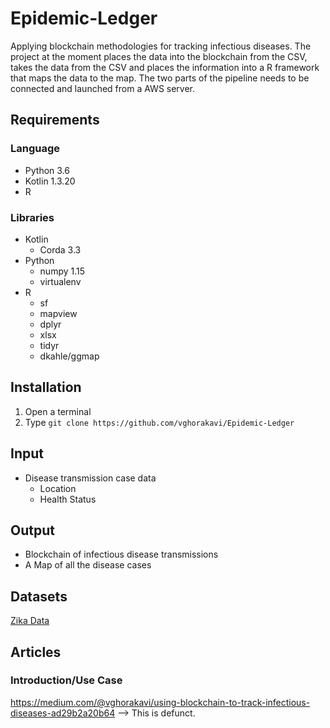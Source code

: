 <!--
TODO:
    - What it does
    - What it takes
    - What it gives
-->

# Epidemic-Ledger

Applying blockchain methodologies for tracking infectious diseases.  The project at the moment places the data into the blockchain from the CSV, takes the data from the CSV and places the information into a R framework that maps the data to the map.  The two parts of the pipeline needs to be connected and launched from a AWS server.  

## Requirements

### Language

* Python 3.6
* Kotlin 1.3.20
* R

### Libraries

* Kotlin
  * Corda 3.3
* Python
  * numpy 1.15
  * virtualenv
* R
  * sf
  * mapview
  * dplyr
  * xlsx
  * tidyr
  * dkahle/ggmap
  

## Installation

1. Open a terminal
1. Type `git clone https://github.com/vghorakavi/Epidemic-Ledger`

## Input

* Disease transmission case data
  * Location
  * Health Status

## Output

* Blockchain of infectious disease transmissions
* A Map of all the disease cases

## Datasets

[Zika Data](https://github.com/vghorakavi/InfectiousBlockchain/blob/master/Datasets/Mosquito/Zika/cdc_zika.csv)

## Articles

### Introduction/Use Case

https://medium.com/@vghorakavi/using-blockchain-to-track-infectious-diseases-ad29b2a20b64 --> This is defunct. 
